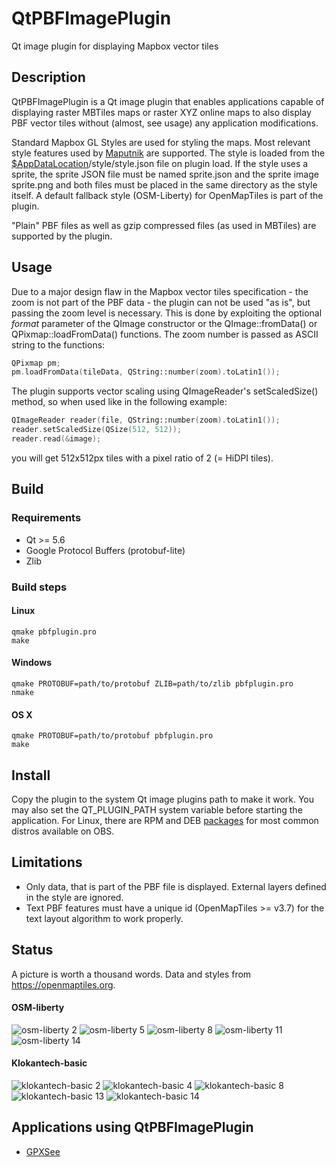 # QtPBFImagePlugin
Qt image plugin for displaying Mapbox vector tiles

## Description
QtPBFImagePlugin is a Qt image plugin that enables applications capable of
displaying raster MBTiles maps or raster XYZ online maps to also display PBF
vector tiles without (almost, see usage) any application modifications.

Standard Mapbox GL Styles are used for styling the maps. Most relevant style
features used by [Maputnik](http://editor.openmaptiles.org) are supported.
The style is loaded from the
[$AppDataLocation](http://doc.qt.io/qt-5/qstandardpaths.html)/style/style.json
file on plugin load. If the style uses a sprite, the sprite JSON file must
be named sprite.json and the sprite image sprite.png and both files must be
placed in the same directory as the style itself. A default fallback style
(OSM-Liberty) for OpenMapTiles is part of the plugin.

"Plain" PBF files as well as gzip compressed files (as used in MBTiles) are
supported by the plugin.

## Usage
Due to a major design flaw in the Mapbox vector tiles specification - the zoom
is not part of the PBF data - the plugin can not be used "as is", but passing
the zoom level is necessary. This is done by exploiting the optional *format*
parameter of the QImage constructor or the QImage::fromData() or
QPixmap::loadFromData() functions. The zoom number is passed as ASCII string
to the functions:
```cpp
QPixmap pm;
pm.loadFromData(tileData, QString::number(zoom).toLatin1());
```
The plugin supports vector scaling using QImageReader's setScaledSize() method,
so when used like in the following example:
```cpp
QImageReader reader(file, QString::number(zoom).toLatin1());
reader.setScaledSize(QSize(512, 512));
reader.read(&image);
```
you will get 512x512px tiles with a pixel ratio of 2 (= HiDPI tiles).

## Build
### Requirements
* Qt >= 5.6
* Google Protocol Buffers (protobuf-lite)
* Zlib

### Build steps
#### Linux
```shell
qmake pbfplugin.pro
make
```
#### Windows
```shell
qmake PROTOBUF=path/to/protobuf ZLIB=path/to/zlib pbfplugin.pro
nmake
```
#### OS X
```shell
qmake PROTOBUF=path/to/protobuf pbfplugin.pro
make
```

## Install
Copy the plugin to the system Qt image plugins path to make it work. You may
also set the QT_PLUGIN_PATH system variable before starting the application. For
Linux, there are RPM and DEB [packages](https://build.opensuse.org/project/show/home:tumic:QtPBFImagePlugin)
for most common distros available on OBS.

## Limitations
* Only data, that is part of the PBF file is displayed. External layers defined in the
style are ignored.
* Text PBF features must have a unique id (OpenMapTiles >= v3.7) for the text layout
algorithm to work properly.

## Status
A picture is worth a thousand words. Data and styles from https://openmaptiles.org.
#### OSM-liberty
![osm-liberty 2](https://tumic0.github.io/QtPBFImagePlugin/images/osm-liberty-2.png)
![osm-liberty 5](https://tumic0.github.io/QtPBFImagePlugin/images/osm-liberty-5.png)
![osm-liberty 8](https://tumic0.github.io/QtPBFImagePlugin/images/osm-liberty-8.png)
![osm-liberty 11](https://tumic0.github.io/QtPBFImagePlugin/images/osm-liberty-11.png)
![osm-liberty 14](https://tumic0.github.io/QtPBFImagePlugin/images/osm-liberty-14.png)

#### Klokantech-basic
![klokantech-basic 2](https://tumic0.github.io/QtPBFImagePlugin/images/klokantech-basic-2.png)
![klokantech-basic 4](https://tumic0.github.io/QtPBFImagePlugin/images/klokantech-basic-4.png)
![klokantech-basic 8](https://tumic0.github.io/QtPBFImagePlugin/images/klokantech-basic-8.png)
![klokantech-basic 13](https://tumic0.github.io/QtPBFImagePlugin/images/klokantech-basic-13.png)
![klokantech-basic 14](https://tumic0.github.io/QtPBFImagePlugin/images/klokantech-basic-14.png)

## Applications using QtPBFImagePlugin
* [GPXSee](https://www.gpxsee.org)
